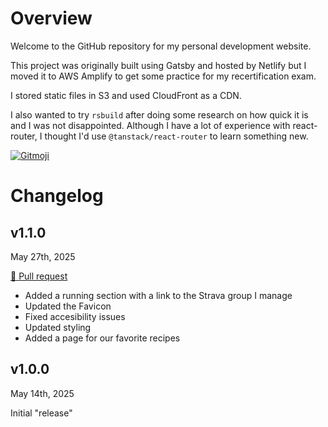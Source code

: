 # Overview

Welcome to the GitHub repository for my personal development website.

This project was originally built using Gatsby and hosted by Netlify but I moved it to AWS Amplify to get some practice for my recertification exam.

I stored static files in S3 and used CloudFront as a CDN.

I also wanted to try `rsbuild` after doing some research on how quick it is and I was not disappointed.
Although I have a lot of experience with react-router, I thought I'd use `@tanstack/react-router`
to learn something new.

<a href="https://gitmoji.dev">
  <img
    src="https://img.shields.io/badge/gitmoji-%20😜%20😍-FFDD67.svg?style=flat-square"
    alt="Gitmoji"
  />
</a>

# Changelog

## v1.1.0

May 27th, 2025

[🔗 Pull request](https://github.com/KristopherWagner/development-site/pull/33)

- Added a running section with a link to the Strava group I manage
- Updated the Favicon
- Fixed accesibility issues
- Updated styling
- Added a page for our favorite recipes

## v1.0.0

May 14th, 2025

Initial "release"
